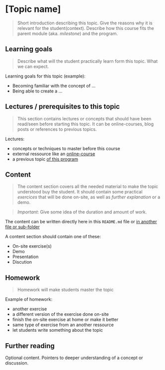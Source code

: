# [Topic name]
> Short introduction describing this topic. Give the reasons why it is relevant for the student(context). Describe how this course fits the parent module (aka. _milestone_) and the program. 

## Learning goals
> Describe what will the student practically learn form this topic. What we can expect.

Learning goals for this topic (example): 
* Becoming familiar with the concept of ...
* Being able to create a ...
 
## Lectures / prerequisites to this topic
> This section contains lectures or concepts that should have been read/seen before starting this topic. It can be online-courses, blog posts or references to previous topics.

Lectures: 
* concepts or techniques to master before this course
* external ressource like an [online-course](https://example.com/a-course-that-does-not-exist) 
* a previous topic [of this program](https://github.com/WeIgniteTech/the-weignitetech-program/a-topic/lecture-1/page-does-not-exist-yet)

## Content
> The content section covers all the needed material to make the topic understood buy the student. It should contain some practical *exercices* that will be done on-site, as well as _further explanation_ or a demo. 

> *Important*: Give some idea of the duration and amount of work.

The content can be written directly here in this `README.md` file or [in another file or sub-folder](https://github.com/WeIgniteTech/the-weignitetech-program/a-topic/a-sub-topic-section/page-does-not-exist-yet)

A content section should contain one of these: 
* On-site exercise(s)
* Demo
* Presentation
* Discution

## Homework
> Homework will make students master the topic 

Example of homework:
* another exercise
* a different version of the exercise done on-site
* finish the on-site exercise at home or make it better
* same type of exercise from an another ressource 
* let students write something about the topic 

## Further reading
Optional content. Pointers to deeper understanding of a concept or discussion. 

